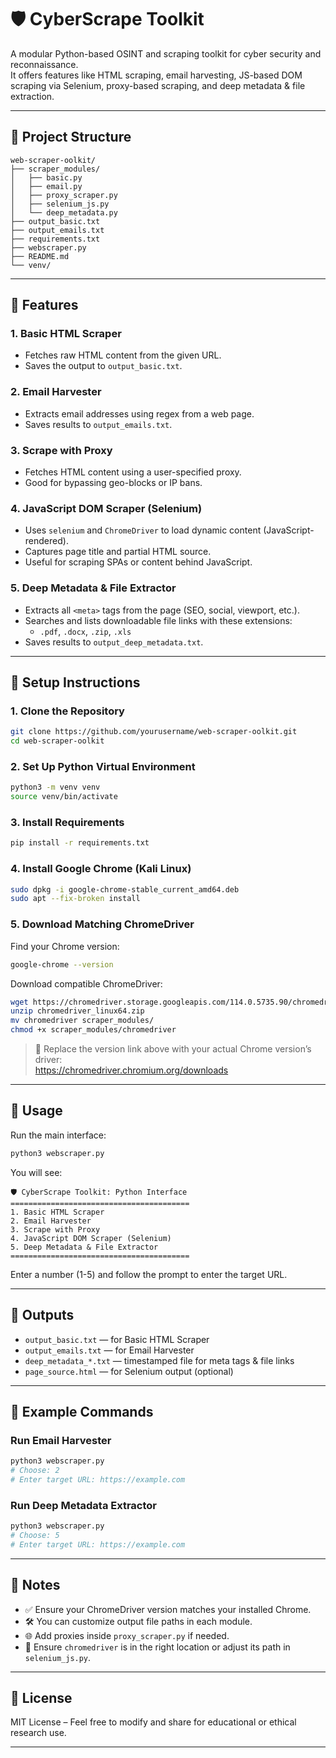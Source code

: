 # 🛡️ CyberScrape Toolkit

A modular Python-based OSINT and scraping toolkit for cyber security and reconnaissance.  
It offers features like HTML scraping, email harvesting, JS-based DOM scraping via Selenium, proxy-based scraping, and deep metadata & file extraction.

---

## 📁 Project Structure

```
web-scraper-oolkit/
├── scraper_modules/
│   ├── basic.py
│   ├── email.py
│   ├── proxy_scraper.py
│   ├── selenium_js.py
│   └── deep_metadata.py
├── output_basic.txt
├── output_emails.txt
├── requirements.txt
├── webscraper.py
├── README.md
└── venv/
```

---

## 🧰 Features

### 1. Basic HTML Scraper
- Fetches raw HTML content from the given URL.
- Saves the output to `output_basic.txt`.

### 2. Email Harvester
- Extracts email addresses using regex from a web page.
- Saves results to `output_emails.txt`.

### 3. Scrape with Proxy
- Fetches HTML content using a user-specified proxy.
- Good for bypassing geo-blocks or IP bans.

### 4. JavaScript DOM Scraper (Selenium)
- Uses `selenium` and `ChromeDriver` to load dynamic content (JavaScript-rendered).
- Captures page title and partial HTML source.
- Useful for scraping SPAs or content behind JavaScript.

### 5. Deep Metadata & File Extractor
- Extracts all `<meta>` tags from the page (SEO, social, viewport, etc.).
- Searches and lists downloadable file links with these extensions:
  - `.pdf`, `.docx`, `.zip`, `.xls`
- Saves results to `output_deep_metadata.txt`.

---

## 🔧 Setup Instructions

### 1. Clone the Repository

```bash
git clone https://github.com/yourusername/web-scraper-oolkit.git
cd web-scraper-oolkit
```

### 2. Set Up Python Virtual Environment

```bash
python3 -m venv venv
source venv/bin/activate
```

### 3. Install Requirements

```bash
pip install -r requirements.txt
```

### 4. Install Google Chrome (Kali Linux)

```bash
sudo dpkg -i google-chrome-stable_current_amd64.deb
sudo apt --fix-broken install
```

### 5. Download Matching ChromeDriver

Find your Chrome version:

```bash
google-chrome --version
```

Download compatible ChromeDriver:

```bash
wget https://chromedriver.storage.googleapis.com/114.0.5735.90/chromedriver_linux64.zip
unzip chromedriver_linux64.zip
mv chromedriver scraper_modules/
chmod +x scraper_modules/chromedriver
```

> 🔗 Replace the version link above with your actual Chrome version’s driver:  
> https://chromedriver.chromium.org/downloads

---

## 🚀 Usage

Run the main interface:

```bash
python3 webscraper.py
```

You will see:

```
🛡️ CyberScrape Toolkit: Python Interface
========================================
1. Basic HTML Scraper
2. Email Harvester
3. Scrape with Proxy
4. JavaScript DOM Scraper (Selenium)
5. Deep Metadata & File Extractor
========================================
```

Enter a number (1-5) and follow the prompt to enter the target URL.

---

## 📂 Outputs

- `output_basic.txt` — for Basic HTML Scraper  
- `output_emails.txt` — for Email Harvester  
- `deep_metadata_*.txt` — timestamped file for meta tags & file links  
- `page_source.html` — for Selenium output (optional)

---

## 🧪 Example Commands

### Run Email Harvester

```bash
python3 webscraper.py
# Choose: 2
# Enter target URL: https://example.com
```

### Run Deep Metadata Extractor

```bash
python3 webscraper.py
# Choose: 5
# Enter target URL: https://example.com
```

---

## 🧠 Notes

- ✅ Ensure your ChromeDriver version matches your installed Chrome.
- 🛠️ You can customize output file paths in each module.
- 🌐 Add proxies inside `proxy_scraper.py` if needed.
- 📁 Ensure `chromedriver` is in the right location or adjust its path in `selenium_js.py`.

---

## 📜 License

MIT License – Feel free to modify and share for educational or ethical research use.

---
